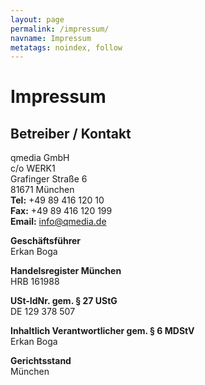 ```yaml
---
layout: page
permalink: /impressum/
navname: Impressum
metatags: noindex, follow
---
```

# Impressum

## Betreiber / Kontakt

qmedia GmbH<br>
c/o WERK1<br>
Grafinger Straße 6<br>
81671 München<br>
**Tel:** +49 89 416 120 10<br>
**Fax:** +49 89 416 120 199<br>
**Email:** info@qmedia.de<br>

**Geschäftsführer**<br>
Erkan Boga

**Handelsregister München**<br>
HRB 161988

**USt-IdNr. gem. § 27 UStG**<br>
DE 129 378 507

**Inhaltlich Verantwortlicher gem. § 6 MDStV**<br>
Erkan Boga

**Gerichtsstand**<br>
München